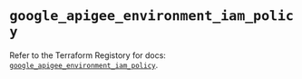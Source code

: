 # `google_apigee_environment_iam_policy`

Refer to the Terraform Registory for docs: [`google_apigee_environment_iam_policy`](https://registry.terraform.io/providers/hashicorp/google/5.11.0/docs/resources/apigee_environment_iam_policy).
